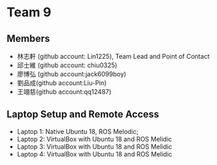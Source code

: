 # Team 9

## Members
* 林志軒 (github account: Lin1225), Team Lead and Point of Contact
* 邱士維 (github account: chiu0325)
* 廖博弘 (github account:jack6099boy)
* 劉品成(github account:Liu-Pin)
* 王翊慈(github account:qq12487)


## Laptop Setup and Remote Access
* Laptop 1: Native Ubuntu 18, ROS Melodic;
* Laptop 2: VirtualBox with Ubuntu 18 and ROS Melidic 
* Laptop 3: VirtualBox with Ubuntu 18 and ROS Melidic 
* Laptop 4: VirtualBox with Ubuntu 18 and ROS Melidic 



